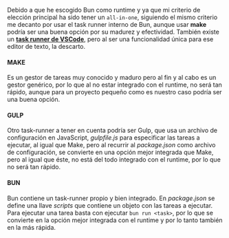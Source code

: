 Debido a que he escogido Bun como runtime y ya que mi criterio de elección principal ha sido tener un `all-in-one`, siguiendo el mismo criterio me decanto por usar el task runner interno de Bun, aunque usar **make** podría ser una buena opción por su madurez y efectividad. También existe un [**task runner de VSCode**](https://medium.com/@alfmohenu/task-runner-for-your-typescript-code-in-vs-code-12655290c8bf), pero al ser una funcionalidad única para ese editor de texto, la descarto.

#### MAKE

Es un gestor de tareas muy conocido y maduro pero al fin y al cabo es un gestor genérico, por lo que al no estar integrado con el runtime, no será tan rápido, aunque para un proyecto pequeño como es nuestro caso podría ser una buena opción.

#### GULP

Otro task-runner a tener en cuenta podría ser Gulp, que usa un archivo de configuración en JavaScript, _*gulpfile.js*_ para especificar las tareas a ejecutar, al igual que Make, pero al recurrir al _*package.json*_ como archivo de configuración, se convierte en una opción mejor integrada que Make, pero al igual que éste, no está del todo integrado con el runtime, por lo que no será tan rápido.

#### BUN

Bun contiene un task-runner propio y bien integrado. En _*package.json*_ se define una llave _*scripts*_ que contiene un objeto con las tareas a ejecutar. Para ejecutar una tarea basta con ejecutar `bun run <task>`, por lo que se convierte en la opción mejor integrada con el runtime y por lo tanto también en la más rápida.
